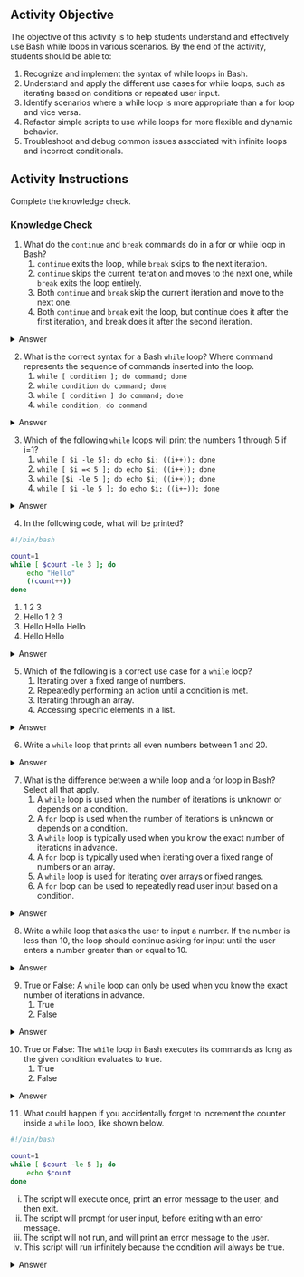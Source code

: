 ## Activity Objective

The objective of this activity is to help students understand and effectively use Bash while loops in various scenarios. By the end of the activity, students should be able to:
1. Recognize and implement the syntax of while loops in Bash.
2. Understand and apply the different use cases for while loops, such as iterating based on conditions or repeated user input.
3. Identify scenarios where a while loop is more appropriate than a for loop and vice versa.
4. Refactor simple scripts to use while loops for more flexible and dynamic behavior.
5. Troubleshoot and debug common issues associated with infinite loops and incorrect conditionals.



## Activity Instructions

Complete the knowledge check.

### Knowledge Check
1. What do the `continue` and `break` commands do in a for or while loop in Bash?
   1. `continue` exits the loop, while `break` skips to the next iteration.
   2. `continue` skips the current iteration and moves to the next one, while `break` exits the loop entirely.
   3. Both `continue` and `break` skip the current iteration and move to the next one.
   4. Both `continue` and `break` exit the loop, but continue does it after the first iteration, and break does it after the second iteration.  
<details closed>
<summary>Answer</summary>
`continue` skips the current iteration and moves to the next one, while `break` exits the loop entirely.
</details>

2. What is the correct syntax for a Bash `while` loop? Where command represents the sequence of commands inserted into the loop.
   1. `while [ condition ]; do command; done`  
   2. `while condition do command; done`  
   3. `while [ condition ] do command; done`  
   4. `while condition; do command`  
<details closed>
<summary>Answer</summary>
<code>while [ condition ]; do command; done</code>
</details>

3. Which of the following `while` loops will print the numbers 1 through 5 if i=1?
   1. `while [ $i -le 5]; do echo $i; ((i++)); done`  
   2. `while [ $i =< 5 ]; do echo $i; ((i++)); done`  
   3. `while [$i -le 5 ]; do echo $i; ((i++)); done`  
   4. `while [ $i -le 5 ]; do echo $i; ((i++)); done`  
<details closed>
<summary>Answer</summary>
<code>while [ $i -le 5 ]; do echo $i; ((i++)); done</code>
</details>

4. In the following code, what will be printed?
```bash
#!/bin/bash

count=1
while [ $count -le 3 ]; do
    echo "Hello"
    ((count++))
done
```
   1. 1 2 3
   2. Hello 1 2 3 
   3. Hello Hello Hello 
   4. Hello Hello
<details closed>
<summary>Answer</summary>
prints:<br>Hello <br>Hello <br>Hello 
</details>

5. Which of the following is a correct use case for a `while` loop?
   1. Iterating over a fixed range of numbers.
   2. Repeatedly performing an action until a condition is met.
   3. Iterating through an array.
   4. Accessing specific elements in a list.
<details closed>
<summary>Answer</summary>
Repeatedly performing an action until a condition is met.
</details>

6. Write a `while` loop that prints all even numbers between 1 and 20.
<details closed>
<summary>Answer</summary>

```bash
#!/bin/bash

i=2
while [ $i -le 20 ]; do
    echo $i
    ((i+=2))
done
```  
</details>

7. What is the difference between a while loop and a for loop in Bash? Select all that apply.
   1. A `while` loop is used when the number of iterations is unknown or depends on a condition.
   2. A `for` loop is used when the number of iterations is unknown or depends on a condition.
   3. A `while` loop is typically used when you know the exact number of iterations in advance.
   4. A `for` loop is typically used when iterating over a fixed range of numbers or an array.
   5. A `while` loop is used for iterating over arrays or fixed ranges.
   6. A `for` loop can be used to repeatedly read user input based on a condition.
<details closed>
<summary>Answer</summary>
A <code>while</code> loop is used when the number of iterations is unknown or depends on a condition, and a <code>for</code> loop is typically used when iterating over a fixed range of numbers or an array.
</details>

8. Write a while loop that asks the user to input a number. If the number is less than 10, the loop should continue asking for input until the user enters a number greater than or equal to 10.
<details closed>
<summary>Answer</summary>

```bash
#!/bin/bash

while true; do
    read -p "Enter a number greater than or equal to 10: " num
    if [ $num -ge 10 ]; then
        break
    fi
done
``` 
</details>

9. True or False: A `while` loop can only be used when you know the exact number of iterations in advance.
   1. True
   2. False
<details closed>
<summary>Answer</summary>
False. A <code>while</code> loop is typically used when the number of iterations is not known in advance, but rather depends on the condition being true.
</details>

10. True or False: The `while` loop in Bash executes its commands as long as the given condition evaluates to true.
      1. True
      2. False
<details closed>
<summary>Answer</summary>
True. The <code>while</code> loop continues executing its commands as long as the condition evaluates to true.
</details>

11. What could happen if you accidentally forget to increment the counter inside a `while` loop, like shown below.

```bash
#!/bin/bash

count=1
while [ $count -le 5 ]; do
    echo $count
done
```

<ol type="i">
    <li>The script will execute once, print an error message to the user, and then exit.</li>
    <li>The script will prompt for user input, before exiting with an error message.</li>
    <li>The script will not run, and will print an error message to the user.</li>
    <li>This script will run infinitely because the condition will always be true.</li>
</ol>
<details closed>
<summary>Answer</summary>
This script will run infinitely because the condition will always be true.
</details>
